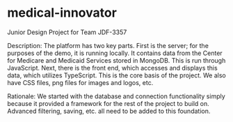 # medical-innovator
Junior Design Project for Team JDF-3357

Description: The platform has two key parts. First is the server; for the purposes of the demo, it is running locally. It contains data from the Center for Medicare and Medicaid Services stored in MongoDB. This is run through JavaScript. Next, there is the front end, which accesses and displays this data, which utilizes TypeScript. This is the core basis of the project. We also have CSS files, png files for images and logos, etc.

Rationale: We started with the database and connection functionality simply because it provided a framework for the rest of the project to build on. Advanced filtering, saving, etc. all need to be added to this foundation.